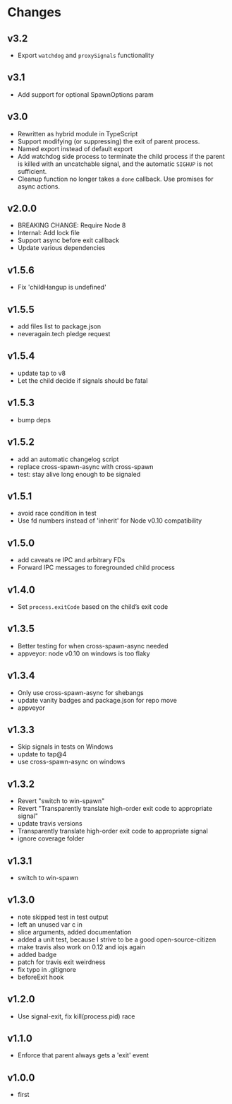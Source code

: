 # Changes

## v3.2

- Export `watchdog` and `proxySignals` functionality

## v3.1

- Add support for optional SpawnOptions param

## v3.0

- Rewritten as hybrid module in TypeScript
- Support modifying (or suppressing) the exit of parent process.
- Named export instead of default export
- Add watchdog side process to terminate the child process if the
  parent is killed with an uncatchable signal, and the automatic
  `SIGHUP` is not sufficient.
- Cleanup function no longer takes a `done` callback. Use
  promises for async actions.

## v2.0.0

- BREAKING CHANGE: Require Node 8
- Internal: Add lock file
- Support async before exit callback
- Update various dependencies

## v1.5.6

- Fix 'childHangup is undefined'

## v1.5.5

- add files list to package.json
- neveragain.tech pledge request

## v1.5.4

- update tap to v8
- Let the child decide if signals should be fatal

## v1.5.3

- bump deps

## v1.5.2

- add an automatic changelog script
- replace cross-spawn-async with cross-spawn
- test: stay alive long enough to be signaled

## v1.5.1

- avoid race condition in test
- Use fd numbers instead of 'inherit' for Node v0.10 compatibility

## v1.5.0

- add caveats re IPC and arbitrary FDs
- Forward IPC messages to foregrounded child process

## v1.4.0

- Set `process.exitCode` based on the child’s exit code

## v1.3.5

- Better testing for when cross-spawn-async needed
- appveyor: node v0.10 on windows is too flaky

## v1.3.4

- Only use cross-spawn-async for shebangs
- update vanity badges and package.json for repo move
- appveyor

## v1.3.3

- Skip signals in tests on Windows
- update to tap@4
- use cross-spawn-async on windows

## v1.3.2

- Revert "switch to win-spawn"
- Revert "Transparently translate high-order exit code to appropriate signal"
- update travis versions
- Transparently translate high-order exit code to appropriate signal
- ignore coverage folder

## v1.3.1

- switch to win-spawn

## v1.3.0

- note skipped test in test output
- left an unused var c in
- slice arguments, added documentation
- added a unit test, because I strive to be a good open-source-citizen
- make travis also work on 0.12 and iojs again
- added badge
- patch for travis exit weirdness
- fix typo in .gitignore
- beforeExit hook

## v1.2.0

- Use signal-exit, fix kill(process.pid) race

## v1.1.0

- Enforce that parent always gets a 'exit' event

## v1.0.0

- first

